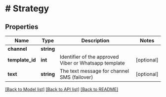 # # Strategy

## Properties

Name | Type | Description | Notes
------------ | ------------- | ------------- | -------------
**channel** | **string** |  |
**template_id** | **int** | Identifier of the approved Viber or Whatsapp template | [optional]
**text** | **string** | The text message for channel SMS (failover) | [optional]

[[Back to Model list]](../../README.md#models) [[Back to API list]](../../README.md#endpoints) [[Back to README]](../../README.md)
